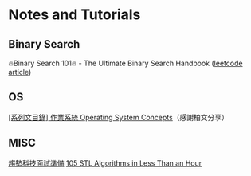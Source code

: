 # Notes and Tutorials

## Binary Search
🔥Binary Search 101🔥 - The Ultimate Binary Search Handbook ([leetcode article](https://leetcode.com/problems/binary-search/discuss/423162/Binary-Search-101-The-Ultimate-Binary-Search-Handbook))

## OS
[[系列文目錄] 作業系統 Operating System Concepts](https://mropengate.blogspot.com/2017/09/operating-system-concepts.html)（感謝柏文分享）



## MISC
[趨勢科技面試準備](https://hackmd.io/@1eft0ver/HJH4ebBmN?type=view)
[105 STL Algorithms in Less Than an Hour](https://www.youtube.com/watch?v=bFSnXNIsK4A)
